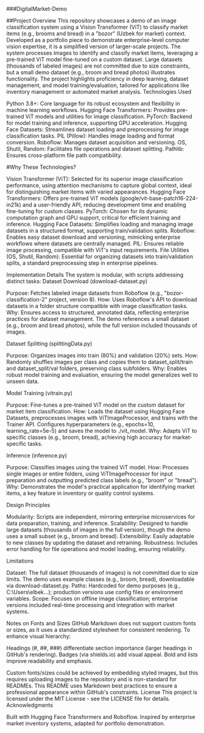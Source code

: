 ###DigitalMarket-Demo

##Project Overview
This repository showcases a demo of an image classification system using a Vision Transformer (ViT) to classify market items (e.g., brooms and bread) in a "bozor" (Uzbek for market) context. Developed as a portfolio piece to demonstrate enterprise-level computer vision expertise, it is a simplified version of larger-scale projects. The system processes images to identify and classify market items, leveraging a pre-trained ViT model fine-tuned on a custom dataset.
Large datasets (thousands of labeled images) are not committed due to size constraints, but a small demo dataset (e.g., broom and bread photos) illustrates functionality. The project highlights proficiency in deep learning, dataset management, and model training/evaluation, tailored for applications like inventory management or automated market analysis.
Technologies Used

Python 3.8+: Core language for its robust ecosystem and flexibility in machine learning workflows.
Hugging Face Transformers: Provides pre-trained ViT models and utilities for image classification.
PyTorch: Backend for model training and inference, supporting GPU acceleration.
Hugging Face Datasets: Streamlines dataset loading and preprocessing for image classification tasks.
PIL (Pillow): Handles image loading and format conversion.
Roboflow: Manages dataset acquisition and versioning.
OS, Shutil, Random: Facilitates file operations and dataset splitting.
Pathlib: Ensures cross-platform file path compatibility.

#Why These Technologies?

Vision Transformer (ViT): Selected for its superior image classification performance, using attention mechanisms to capture global context, ideal for distinguishing market items with varied appearances.
Hugging Face Transformers: Offers pre-trained ViT models (google/vit-base-patch16-224-in21k) and a user-friendly API, reducing development time and enabling fine-tuning for custom classes.
PyTorch: Chosen for its dynamic computation graph and GPU support, critical for efficient training and inference.
Hugging Face Datasets: Simplifies loading and managing image datasets in a structured format, supporting train/validation splits.
Roboflow: Enables easy dataset download and versioning, mimicking enterprise workflows where datasets are centrally managed.
PIL: Ensures reliable image processing, compatible with ViT's input requirements.
File Utilities (OS, Shutil, Random): Essential for organizing datasets into train/validation splits, a standard preprocessing step in enterprise pipelines.

Implementation Details
The system is modular, with scripts addressing distinct tasks:
Dataset Download (download-dataset.py)

Purpose: Fetches labeled image datasets from Roboflow (e.g., "bozor-classification-2" project, version 8).
How: Uses Roboflow's API to download datasets in a folder structure compatible with image classification tasks.
Why: Ensures access to structured, annotated data, reflecting enterprise practices for dataset management. The demo references a small dataset (e.g., broom and bread photos), while the full version included thousands of images.

Dataset Splitting (splittingData.py)

Purpose: Organizes images into train (80%) and validation (20%) sets.
How: Randomly shuffles images per class and copies them to dataset_split/train and dataset_split/val folders, preserving class subfolders.
Why: Enables robust model training and evaluation, ensuring the model generalizes well to unseen data.

Model Training (vitrain.py)

Purpose: Fine-tunes a pre-trained ViT model on the custom dataset for market item classification.
How: Loads the dataset using Hugging Face Datasets, preprocesses images with ViTImageProcessor, and trains with the Trainer API. Configures hyperparameters (e.g., epochs=10, learning_rate=5e-5) and saves the model to ./vit_model.
Why: Adapts ViT to specific classes (e.g., broom, bread), achieving high accuracy for market-specific tasks.

Inference (inference.py)

Purpose: Classifies images using the trained ViT model.
How: Processes single images or entire folders, using ViTImageProcessor for input preparation and outputting predicted class labels (e.g., "broom" or "bread").
Why: Demonstrates the model's practical application for identifying market items, a key feature in inventory or quality control systems.

Design Principles

Modularity: Scripts are independent, mirroring enterprise microservices for data preparation, training, and inference.
Scalability: Designed to handle large datasets (thousands of images in the full version), though the demo uses a small subset (e.g., broom and bread).
Extensibility: Easily adaptable to new classes by updating the dataset and retraining.
Robustness: Includes error handling for file operations and model loading, ensuring reliability.

Limitations

Dataset: The full dataset (thousands of images) is not committed due to size limits. The demo uses example classes (e.g., broom, bread), downloadable via download-dataset.py.
Paths: Hardcoded for demo purposes (e.g., C:\Users\elbek\...); production versions use config files or environment variables.
Scope: Focuses on offline image classification; enterprise versions included real-time processing and integration with market systems.

Notes on Fonts and Sizes
GitHub Markdown does not support custom fonts or sizes, as it uses a standardized stylesheet for consistent rendering. To enhance visual hierarchy:

Headings (#, ##, ###) differentiate section importance (larger headings in GitHub's rendering).
Badges (via shields.io) add visual appeal.
Bold and lists improve readability and emphasis.

Custom fonts/sizes could be achieved by embedding styled images, but this requires uploading images to the repository and is non-standard for READMEs. This README uses Markdown best practices to ensure a professional appearance within GitHub's constraints.
License
This project is licensed under the MIT License - see the LICENSE file for details.
Acknowledgments

Built with Hugging Face Transformers and Roboflow.
Inspired by enterprise market inventory systems, adapted for portfolio demonstration.
